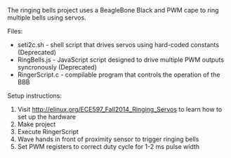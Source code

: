 The ringing bells project uses a BeagleBone Black and PWM cape to ring
multiple bells using servos.

Files:
* seti2c.sh - shell script that drives servos using hard-coded constants (Deprecated)
* RingBells.js - JavaScript script designed to drive multiple PWM outputs syncronously (Deprecated)
* RingerScript.c - compilable program that controls the operation of the BBB

Setup instructions:

1. Visit http://elinux.org/ECE597_Fall2014_Ringing_Servos to learn how to set up the hardware
2. Make project
3. Execute RingerScript
4. Wave hands in front of proximity sensor to trigger ringing bells
5. Set PWM registers to correct duty cycle for 1-2 ms pulse width
